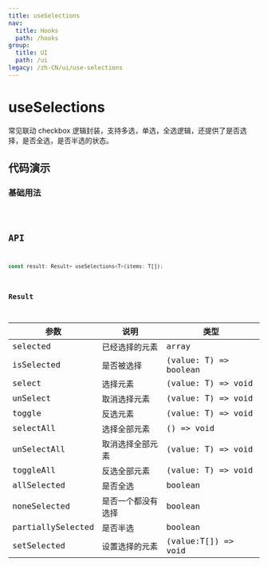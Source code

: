 ```yaml
---
title: useSelections
nav:
  title: Hooks
  path: /hooks
group:
  title: UI
  path: /ui
legacy: /zh-CN/ui/use-selections
---
```


# useSelections

常见联动 checkbox 逻辑封装，支持多选，单选，全选逻辑，还提供了是否选择，是否全选，是否半选的状态。

## 代码演示

### 基础用法

<code src="./demo/demo1.tsx" />

## API

```javascript
const result: Result= useSelections<T>(items: T[]);
```

### Result

| 参数              | 说明               | 类型                  |
|-------------------|--------------------|-----------------------|
| selected          | 已经选择的元素     | array                 |
| isSelected        | 是否被选择         | (value: T) => boolean |
| select            | 选择元素           | (value: T) => void    |
| unSelect          | 取消选择元素       | (value: T) => void    |
| toggle            | 反选元素           | (value: T) => void    |
| selectAll         | 选择全部元素       | () => void            |
| unSelectAll       | 取消选择全部元素   | (value: T) => void    |
| toggleAll         | 反选全部元素       | (value: T) => void    |
| allSelected       | 是否全选           | boolean               |
| noneSelected      | 是否一个都没有选择 | boolean               |
| partiallySelected | 是否半选           | boolean               |
| setSelected       | 设置选择的元素     | (value:T[]) => void   |
